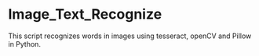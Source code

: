 # Image_Text_Recognize
This script recognizes words in images using tesseract, openCV and Pillow in Python.
